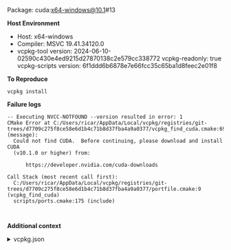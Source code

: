 Package: cuda:x64-windows@10.1#13

**Host Environment**

- Host: x64-windows
- Compiler: MSVC 19.41.34120.0
-    vcpkg-tool version: 2024-06-10-02590c430e4ed9215d27870138c2e579cc338772
    vcpkg-readonly: true
    vcpkg-scripts version: 6f1ddd6b6878e7e66fcc35c65ba1d8feec2e01f8

**To Reproduce**

`vcpkg install `

**Failure logs**

```
-- Executing NVCC-NOTFOUND --version resulted in error: 1
CMake Error at C:/Users/ricar/AppData/Local/vcpkg/registries/git-trees/d7709c275f8ce58e6d1b4c71b8d37fba4a9a0377/vcpkg_find_cuda.cmake:69 (message):
  Could not find CUDA.  Before continuing, please download and install CUDA
  (v10.1.0 or higher) from:

      https://developer.nvidia.com/cuda-downloads

Call Stack (most recent call first):
  C:/Users/ricar/AppData/Local/vcpkg/registries/git-trees/d7709c275f8ce58e6d1b4c71b8d37fba4a9a0377/portfile.cmake:9 (vcpkg_find_cuda)
  scripts/ports.cmake:175 (include)



```

**Additional context**

<details><summary>vcpkg.json</summary>

```
{
  "dependencies": [
    "boost-asio",
    "cuda",
    "fmt"
  ]
}

```
</details>
